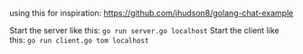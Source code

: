 using this for inspiration: https://github.com/jhudson8/golang-chat-example

Start the server like this: `go run server.go localhost`
Start the client like this: `go run client.go tom localhost`
